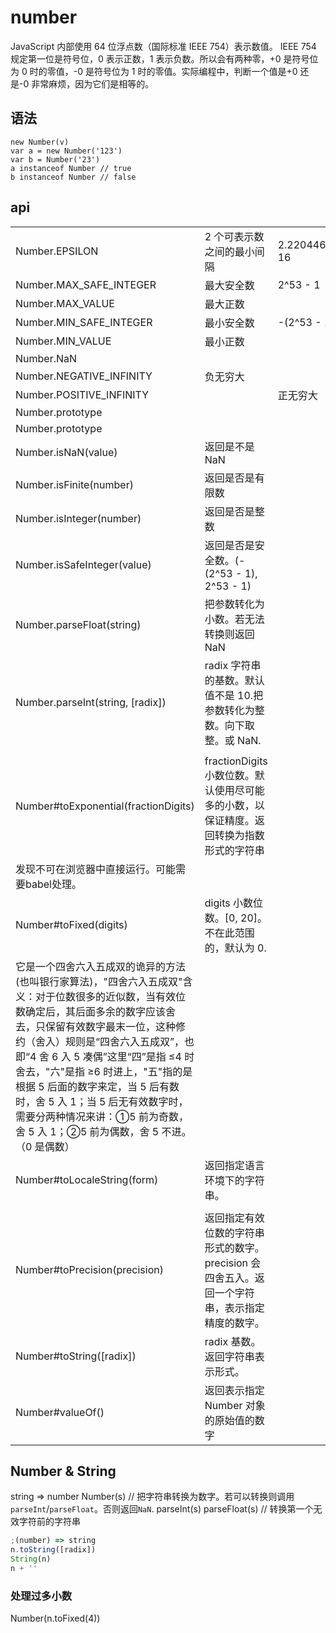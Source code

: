 # number

JavaScript 内部使用 64 位浮点数（国际标准 IEEE 754）表示数值。
IEEE 754 规定第一位是符号位，0 表示正数，1 表示负数。所以会有两种零，+0 是符号位为 0 时的零值，-0 是符号位为 1 时的零值。实际编程中，判断一个值是+0 还是-0 非常麻烦，因为它们是相等的。

## 语法

```
new Number(v)
var a = new Number('123')
var b = Number('23')
a instanceof Number // true
b instanceof Number // false
```

## api

<!-- prettier-ignore-start -->
|                          |                            |                       |     |     |
| ------------------------ | -------------------------- | --------------------- | --- | --- |
| Number.EPSILON           | 2 个可表示数之间的最小间隔 | 2.220446049250313e-16 |     |     |
| Number.MAX_SAFE_INTEGER  | 最大安全数                 | 2^53 - 1              |     |     |
| Number.MAX_VALUE         | 最大正数                   |                       |     |     |
| Number.MIN_SAFE_INTEGER  | 最小安全数                 | -(2^53 - 1)           |     |     |
| Number.MIN_VALUE         | 最小正数                   |                       |     |     |
| Number.NaN               |                            |                       |     |     |
| Number.NEGATIVE_INFINITY | 负无穷大                   |                       |     |     |
| Number.POSITIVE_INFINITY |                            | 正无穷大              |     |     |
| Number.prototype         |                            |                       |     |     |
| Number.prototype    |   |   |||
| Number.isNaN(value)    |  返回是不是 NaN |   |||
| Number.isFinite(number)    | 返回是否是有限数  |   |||
| Number.isInteger(number)    |  返回是否是整数 |   |||
| Number.isSafeInteger(value)    |  返回是否是安全数。(-(2^53 - 1), 2^53 - 1) |   |||
| Number.parseFloat(string)    |  把参数转化为小数。若无法转换则返回 NaN |   |||
| Number.parseInt(string, [radix])    | radix 字符串的基数。默认值不是 10.把参数转化为整数。向下取整。或 NaN.
  |   |||
| Number#toExponential(fractionDigits)    |  fractionDigits 小数位数。默认使用尽可能多的小数，以保证精度。返回转换为指数形式的字符串
 | 发现不可在浏览器中直接运行。可能需要babel处理。  |||
| Number#toFixed(digits)    |   digits 小数位数。[0, 20]。不在此范围的，默认为 0.
|它是一个四舍六入五成双的诡异的方法(也叫银行家算法)，"四舍六入五成双"含义：对于位数很多的近似数，当有效位数确定后，其后面多余的数字应该舍去，只保留有效数字最末一位，这种修约（舍入）规则是“四舍六入五成双”，也即“4 舍 6 入 5 凑偶”这里“四”是指 ≤4 时舍去，"六"是指 ≥6 时进上，"五"指的是根据 5 后面的数字来定，当 5 后有数时，舍 5 入 1；当 5 后无有效数字时，需要分两种情况来讲：①5 前为奇数，舍 5 入 1；②5 前为偶数，舍 5 不进。（0 是偶数）|   ||
| Number#toLocaleString(form)    |  返回指定语言环境下的字符串。
 |   |||
| Number#toPrecision(precision)| 返回指定有效位数的字符串形式的数字。precision 会四舍五入。返回一个字符串，表示指定精度的数字。    |   |   ||
| Number#toString([radix])    |  radix 基数。返回字符串表示形式。 |   |||
| Number#valueOf()    | 返回表示指定 Number 对象的原始值的数字  |   |||
<!-- prettier-ignore-end -->

## Number & String

string => number
Number(s)
// 把字符串转换为数字。若可以转换则调用`parseInt`/`parseFloat`。否则返回`NaN`.
parseInt(s)
parseFloat(s)
// 转换第一个无效字符前的字符串

```js
;(number) => string
n.toString([radix])
String(n)
n + ''
```

### 处理过多小数

Number(n.toFixed(4))
